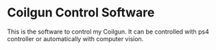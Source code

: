 # Coilgun Control Software

This is the software to control my Coilgun. It can be controlled with ps4 controller or automatically with computer vision.
